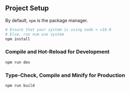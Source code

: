 ## Project Setup
By default, ```npm``` is the package manager.
```sh
# Ensure that your system is using node > v18.0
# Else, run nvm use system
npm install
```

### Compile and Hot-Reload for Development
```sh
npm run dev
```

### Type-Check, Compile and Minify for Production

```sh
npm run build
```
